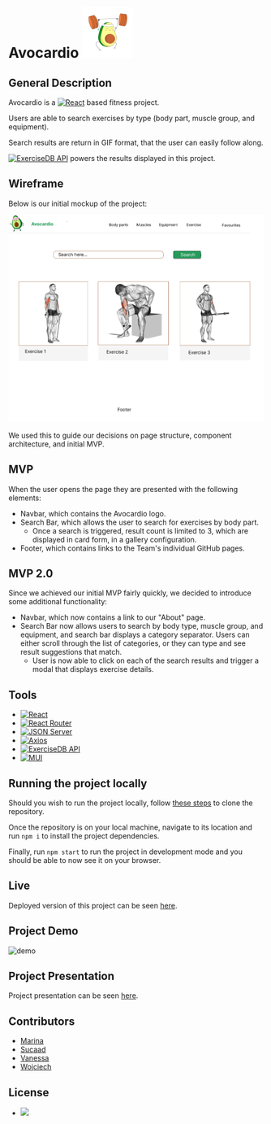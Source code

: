 # Avocardio <img src="./docs/logo.png"  width="100" height="100">

## General Description

Avocardio is a [![React](https://img.shields.io/badge/React-turquoise)](https://react.dev/) based fitness project.

Users are able to search exercises by type (body part, muscle group, and equipment).

Search results are return in GIF format, that the user can easily follow along.

[![ExerciseDB API](https://img.shields.io/badge/ExerciseDB-grey)](https://rapidapi.com/justin-WFnsXH_t6/api/exercisedb) powers the results displayed in this project.

## Wireframe

Below is our initial mockup of the project:

![wireframe](./docs/wireframe1.png)

We used this to guide our decisions on page structure, component architecture, and initial MVP.

## MVP

When the user opens the page they are presented with the following elements:

- Navbar, which contains the Avocardio logo.
- Search Bar, which allows the user to search for exercises by body part.
  - Once a search is triggered, result count is limited to 3, which are displayed in card form, in a gallery configuration.
- Footer, which contains links to the Team's individual GitHub pages.

## MVP 2.0

Since we achieved our initial MVP fairly quickly, we decided to introduce some additional functionality:

- Navbar, which now contains a link to our "About" page.
- Search Bar now allows users to search by body type, muscle group, and equipment, and search bar displays a category separator. Users can either scroll through the list of categories, or they can type and see result suggestions that match.
  - User is now able to click on each of the search results and trigger a modal that displays exercise details.

## Tools

- [![React](https://img.shields.io/badge/React-turquoise)](https://react.dev/)
- [![React Router](https://img.shields.io/badge/React%20Router-red)](https://reactrouter.com/en/main)
- [![JSON Server](https://img.shields.io/badge/JSON%20Server-green)](https://github.com/typicode/json-server)
- [![Axios](https://img.shields.io/badge/Axios-purple)](https://axios-http.com/)
- [![ExerciseDB API](https://img.shields.io/badge/ExerciseDB-grey)](https://rapidapi.com/justin-WFnsXH_t6/api/exercisedb)
- [![MUI](https://img.shields.io/badge/Material%20UI-blue)](https://mui.com/)
<!-- - [![Animate.css](https://img.shields.io/badge/Animate.css-orange)](https://animate.style/) -->

## Running the project locally

Should you wish to run the project locally, follow [these steps](https://docs.github.com/en/repositories/creating-and-managing-repositories/cloning-a-repository) to clone the repository.

Once the repository is on your local machine, navigate to its location and run `npm i` to install the project dependencies.

Finally, run `npm start` to run the project in development mode and you should be able to now see it on your browser.

## Live

Deployed version of this project can be seen [here](https://sparkling-jalebi-c54467.netlify.app/).

## Project Demo

![demo](./docs/avocardio.gif)

## Project Presentation

Project presentation can be seen [here](https://docs.google.com/presentation/d/1ey4E9oBPxLmly65J8s72W0WljHtbvkLaLoKWw7G6NmY/edit?usp=share_link).

## Contributors

- [Marina](https://github.com/marinaongithub)
- [Sucaad](https://github.com/Sucaad-kulane)
- [Vanessa](https://github.com/vcdsc)
- [Wojciech](https://github.com/W-JK)

## License

- [![](https://img.shields.io/badge/MIT-blue)](https://choosealicense.com/licenses/)
